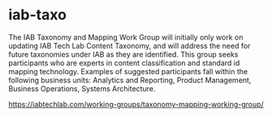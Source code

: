 # iab-taxo

The IAB Taxonomy and Mapping Work Group will initially only work on updating IAB Tech Lab Content Taxonomy, and will address the need for future taxonomies under IAB as they are identified. This group seeks participants who are experts in content classification and standard id mapping technology. Examples of suggested participants fall within the following business units: Analytics and Reporting, Product Management, Business Operations, Systems Architecture.

https://iabtechlab.com/working-groups/taxonomy-mapping-working-group/
